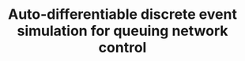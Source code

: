 ---
title: "Auto-differentiable discrete event simulation for queuing network control"
authors:
  - name: E. Che
  - name: J. Dong
  - name: H. Namkoong


publication_short: "Working paper, 2024."
---